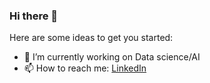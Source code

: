 ### Hi there 👋


Here are some ideas to get you started:

- 🔭 I’m currently working on Data science/AI
- 📫 How to reach me: [LinkedIn](https://www.linkedin.com/in/hacene-terbouche/)

